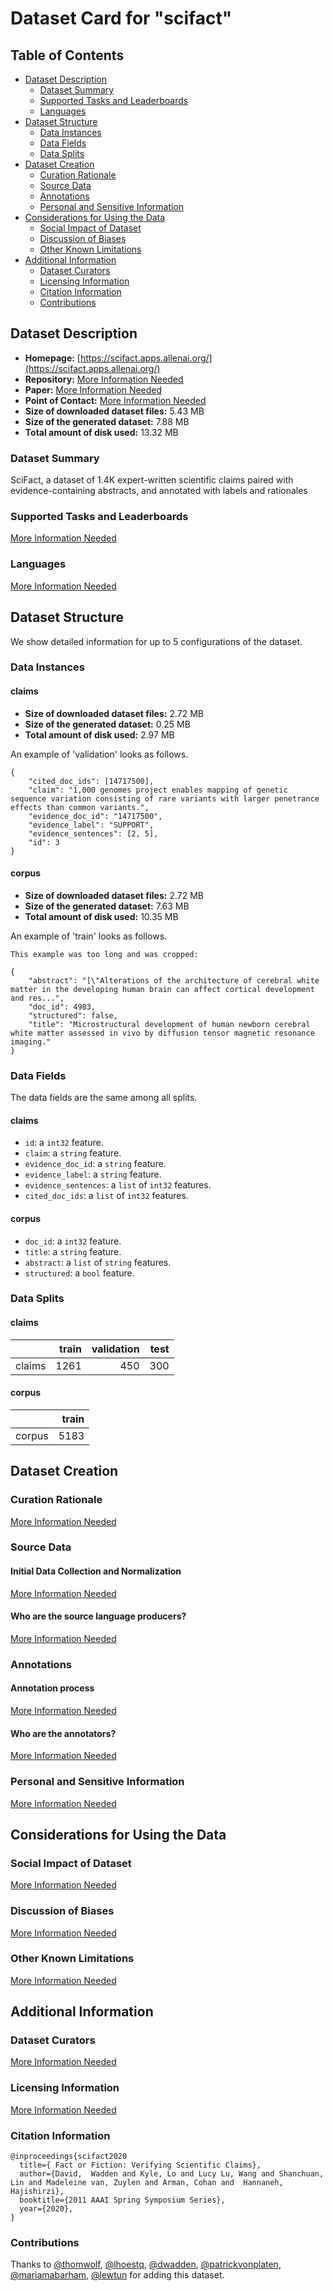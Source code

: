 ---
---

# Dataset Card for "scifact"

## Table of Contents
- [Dataset Description](#dataset-description)
  - [Dataset Summary](#dataset-summary)
  - [Supported Tasks and Leaderboards](#supported-tasks-and-leaderboards)
  - [Languages](#languages)
- [Dataset Structure](#dataset-structure)
  - [Data Instances](#data-instances)
  - [Data Fields](#data-fields)
  - [Data Splits](#data-splits)
- [Dataset Creation](#dataset-creation)
  - [Curation Rationale](#curation-rationale)
  - [Source Data](#source-data)
  - [Annotations](#annotations)
  - [Personal and Sensitive Information](#personal-and-sensitive-information)
- [Considerations for Using the Data](#considerations-for-using-the-data)
  - [Social Impact of Dataset](#social-impact-of-dataset)
  - [Discussion of Biases](#discussion-of-biases)
  - [Other Known Limitations](#other-known-limitations)
- [Additional Information](#additional-information)
  - [Dataset Curators](#dataset-curators)
  - [Licensing Information](#licensing-information)
  - [Citation Information](#citation-information)
  - [Contributions](#contributions)

## Dataset Description

- **Homepage:** [https://scifact.apps.allenai.org/](https://scifact.apps.allenai.org/)
- **Repository:** [More Information Needed](https://github.com/huggingface/datasets/blob/master/CONTRIBUTING.md#how-to-contribute-to-the-dataset-cards)
- **Paper:** [More Information Needed](https://github.com/huggingface/datasets/blob/master/CONTRIBUTING.md#how-to-contribute-to-the-dataset-cards)
- **Point of Contact:** [More Information Needed](https://github.com/huggingface/datasets/blob/master/CONTRIBUTING.md#how-to-contribute-to-the-dataset-cards)
- **Size of downloaded dataset files:** 5.43 MB
- **Size of the generated dataset:** 7.88 MB
- **Total amount of disk used:** 13.32 MB

### Dataset Summary

SciFact, a dataset of 1.4K expert-written scientific claims paired with evidence-containing abstracts, and annotated with labels and rationales

### Supported Tasks and Leaderboards

[More Information Needed](https://github.com/huggingface/datasets/blob/master/CONTRIBUTING.md#how-to-contribute-to-the-dataset-cards)

### Languages

[More Information Needed](https://github.com/huggingface/datasets/blob/master/CONTRIBUTING.md#how-to-contribute-to-the-dataset-cards)

## Dataset Structure

We show detailed information for up to 5 configurations of the dataset.

### Data Instances

#### claims

- **Size of downloaded dataset files:** 2.72 MB
- **Size of the generated dataset:** 0.25 MB
- **Total amount of disk used:** 2.97 MB

An example of 'validation' looks as follows.
```
{
    "cited_doc_ids": [14717500],
    "claim": "1,000 genomes project enables mapping of genetic sequence variation consisting of rare variants with larger penetrance effects than common variants.",
    "evidence_doc_id": "14717500",
    "evidence_label": "SUPPORT",
    "evidence_sentences": [2, 5],
    "id": 3
}
```

#### corpus

- **Size of downloaded dataset files:** 2.72 MB
- **Size of the generated dataset:** 7.63 MB
- **Total amount of disk used:** 10.35 MB

An example of 'train' looks as follows.
```
This example was too long and was cropped:

{
    "abstract": "[\"Alterations of the architecture of cerebral white matter in the developing human brain can affect cortical development and res...",
    "doc_id": 4983,
    "structured": false,
    "title": "Microstructural development of human newborn cerebral white matter assessed in vivo by diffusion tensor magnetic resonance imaging."
}
```

### Data Fields

The data fields are the same among all splits.

#### claims
- `id`: a `int32` feature.
- `claim`: a `string` feature.
- `evidence_doc_id`: a `string` feature.
- `evidence_label`: a `string` feature.
- `evidence_sentences`: a `list` of `int32` features.
- `cited_doc_ids`: a `list` of `int32` features.

#### corpus
- `doc_id`: a `int32` feature.
- `title`: a `string` feature.
- `abstract`: a `list` of `string` features.
- `structured`: a `bool` feature.

### Data Splits

#### claims

|      |train|validation|test|
|------|----:|---------:|---:|
|claims| 1261|       450| 300|

#### corpus

|      |train|
|------|----:|
|corpus| 5183|

## Dataset Creation

### Curation Rationale

[More Information Needed](https://github.com/huggingface/datasets/blob/master/CONTRIBUTING.md#how-to-contribute-to-the-dataset-cards)

### Source Data

#### Initial Data Collection and Normalization

[More Information Needed](https://github.com/huggingface/datasets/blob/master/CONTRIBUTING.md#how-to-contribute-to-the-dataset-cards)

#### Who are the source language producers?

[More Information Needed](https://github.com/huggingface/datasets/blob/master/CONTRIBUTING.md#how-to-contribute-to-the-dataset-cards)

### Annotations

#### Annotation process

[More Information Needed](https://github.com/huggingface/datasets/blob/master/CONTRIBUTING.md#how-to-contribute-to-the-dataset-cards)

#### Who are the annotators?

[More Information Needed](https://github.com/huggingface/datasets/blob/master/CONTRIBUTING.md#how-to-contribute-to-the-dataset-cards)

### Personal and Sensitive Information

[More Information Needed](https://github.com/huggingface/datasets/blob/master/CONTRIBUTING.md#how-to-contribute-to-the-dataset-cards)

## Considerations for Using the Data

### Social Impact of Dataset

[More Information Needed](https://github.com/huggingface/datasets/blob/master/CONTRIBUTING.md#how-to-contribute-to-the-dataset-cards)

### Discussion of Biases

[More Information Needed](https://github.com/huggingface/datasets/blob/master/CONTRIBUTING.md#how-to-contribute-to-the-dataset-cards)

### Other Known Limitations

[More Information Needed](https://github.com/huggingface/datasets/blob/master/CONTRIBUTING.md#how-to-contribute-to-the-dataset-cards)

## Additional Information

### Dataset Curators

[More Information Needed](https://github.com/huggingface/datasets/blob/master/CONTRIBUTING.md#how-to-contribute-to-the-dataset-cards)

### Licensing Information

[More Information Needed](https://github.com/huggingface/datasets/blob/master/CONTRIBUTING.md#how-to-contribute-to-the-dataset-cards)

### Citation Information

```
@inproceedings{scifact2020
  title={ Fact or Fiction: Verifying Scientific Claims},
  author={David,  Wadden and Kyle, Lo and Lucy Lu, Wang and Shanchuan, Lin and Madeleine van, Zuylen and Arman, Cohan and  Hannaneh, Hajishirzi},
  booktitle={2011 AAAI Spring Symposium Series},
  year={2020},
}

```


### Contributions

Thanks to [@thomwolf](https://github.com/thomwolf), [@lhoestq](https://github.com/lhoestq), [@dwadden](https://github.com/dwadden), [@patrickvonplaten](https://github.com/patrickvonplaten), [@mariamabarham](https://github.com/mariamabarham), [@lewtun](https://github.com/lewtun) for adding this dataset.